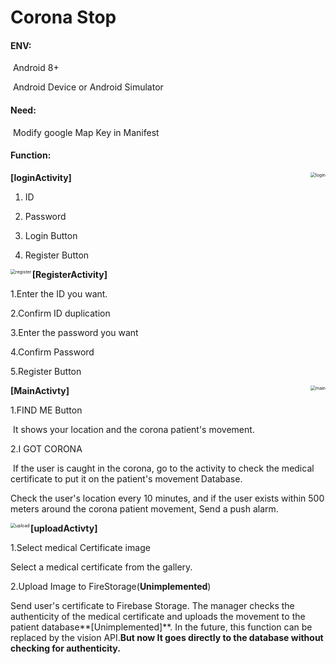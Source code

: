 # Corona Stop

#### ENV:

​			Android 8+ 

​			Android Device or Android Simulator

#### Need:

​			Modify google Map Key in Manifest

#### Function:

<img src="/Users/Yoon/AndroidStudioProjects/ex/coronastop/img/login.png" align="right" alt="login" style="zoom:50%;" />**[loginActivity]**

  1.  ID

2. Password

3. Login Button 

4. Register Button





















<img src="/Users/Yoon/AndroidStudioProjects/ex/coronastop/img/register.png" align="left" alt="register" style="zoom:50%;"  />**[RegisterActivity]**

1.Enter the ID you want.

2.Confirm ID duplication

3.Enter the password you want

4.Confirm Password

5.Register Button

















<img src="/Users/Yoon/AndroidStudioProjects/ex/coronastop/img/main.png" align ="right" alt="main" style="zoom:50%;" />**[MainActivty]**

1.FIND ME Button

​	It shows your location and the corona patient's movement.

2.I GOT CORONA

​	If the user is caught in the corona, go to the activity to check the medical certificate to put it on the patient's movement Database.

Check the user's location every 10 minutes, and if the user exists within 500 meters around the corona patient movement,
Send a push alarm.



















<img src="/Users/Yoon/AndroidStudioProjects/ex/coronastop/img/upload.png" align="left" alt="upload" style="zoom:50%;" />**[uploadActivty]**

1.Select medical Certificate image

Select a medical certificate from the gallery.



2.Upload Image to FireStorage(**Unimplemented**)

Send user's certificate to Firebase Storage. The manager checks the authenticity of the medical certificate and uploads the movement to the patient database**[Unimplemented]**. In the future, this function can be replaced by the vision API.**But now It goes directly to the database without checking for authenticity.**























